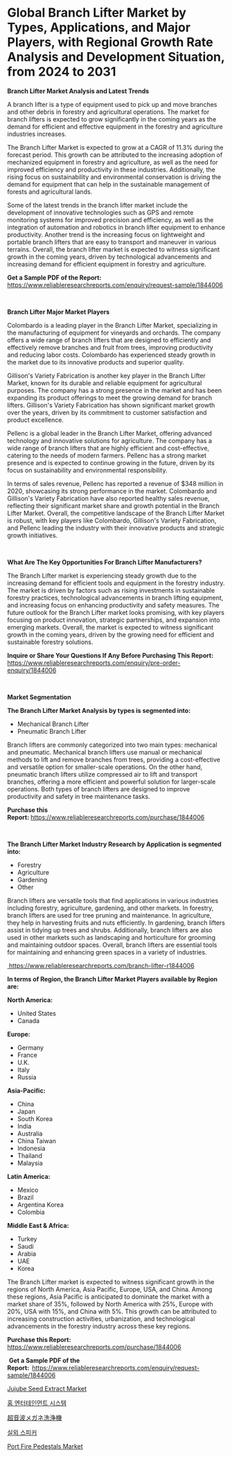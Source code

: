 <p><h1>Global Branch Lifter Market by Types, Applications, and Major Players, with Regional Growth Rate Analysis and Development Situation, from 2024 to 2031</h1></p><p><strong>Branch Lifter Market Analysis and Latest Trends</strong></p>
<p><p>A branch lifter is a type of equipment used to pick up and move branches and other debris in forestry and agricultural operations. The market for branch lifters is expected to grow significantly in the coming years as the demand for efficient and effective equipment in the forestry and agriculture industries increases. </p><p>The Branch Lifter Market is expected to grow at a CAGR of 11.3% during the forecast period. This growth can be attributed to the increasing adoption of mechanized equipment in forestry and agriculture, as well as the need for improved efficiency and productivity in these industries. Additionally, the rising focus on sustainability and environmental conservation is driving the demand for equipment that can help in the sustainable management of forests and agricultural lands.</p><p>Some of the latest trends in the branch lifter market include the development of innovative technologies such as GPS and remote monitoring systems for improved precision and efficiency, as well as the integration of automation and robotics in branch lifter equipment to enhance productivity. Another trend is the increasing focus on lightweight and portable branch lifters that are easy to transport and maneuver in various terrains. Overall, the branch lifter market is expected to witness significant growth in the coming years, driven by technological advancements and increasing demand for efficient equipment in forestry and agriculture.</p></p>
<p><strong>Get a Sample PDF of the Report:&nbsp;</strong> <a href="https://www.reliableresearchreports.com/enquiry/request-sample/1844006">https://www.reliableresearchreports.com/enquiry/request-sample/1844006</a></p>
<p>&nbsp;</p>
<p><strong>Branch Lifter Major Market Players</strong></p>
<p><p>Colombardo is a leading player in the Branch Lifter Market, specializing in the manufacturing of equipment for vineyards and orchards. The company offers a wide range of branch lifters that are designed to efficiently and effectively remove branches and fruit from trees, improving productivity and reducing labor costs. Colombardo has experienced steady growth in the market due to its innovative products and superior quality.</p><p>Gillison's Variety Fabrication is another key player in the Branch Lifter Market, known for its durable and reliable equipment for agricultural purposes. The company has a strong presence in the market and has been expanding its product offerings to meet the growing demand for branch lifters. Gillison's Variety Fabrication has shown significant market growth over the years, driven by its commitment to customer satisfaction and product excellence.</p><p>Pellenc is a global leader in the Branch Lifter Market, offering advanced technology and innovative solutions for agriculture. The company has a wide range of branch lifters that are highly efficient and cost-effective, catering to the needs of modern farmers. Pellenc has a strong market presence and is expected to continue growing in the future, driven by its focus on sustainability and environmental responsibility.</p><p>In terms of sales revenue, Pellenc has reported a revenue of $348 million in 2020, showcasing its strong performance in the market. Colombardo and Gillison's Variety Fabrication have also reported healthy sales revenue, reflecting their significant market share and growth potential in the Branch Lifter Market. Overall, the competitive landscape of the Branch Lifter Market is robust, with key players like Colombardo, Gillison's Variety Fabrication, and Pellenc leading the industry with their innovative products and strategic growth initiatives.</p></p>
<p>&nbsp;</p>
<p><strong>What Are The Key Opportunities For Branch Lifter Manufacturers?</strong></p>
<p><p>The Branch Lifter market is experiencing steady growth due to the increasing demand for efficient tools and equipment in the forestry industry. The market is driven by factors such as rising investments in sustainable forestry practices, technological advancements in branch lifting equipment, and increasing focus on enhancing productivity and safety measures. The future outlook for the Branch Lifter market looks promising, with key players focusing on product innovation, strategic partnerships, and expansion into emerging markets. Overall, the market is expected to witness significant growth in the coming years, driven by the growing need for efficient and sustainable forestry solutions.</p></p>
<p><strong>Inquire or Share Your Questions If Any Before Purchasing This Report:</strong> <a href="https://www.reliableresearchreports.com/enquiry/pre-order-enquiry/1844006">https://www.reliableresearchreports.com/enquiry/pre-order-enquiry/1844006</a></p>
<p>&nbsp;</p>
<p><strong>Market Segmentation</strong></p>
<p><strong>The Branch Lifter Market Analysis by types is segmented into:</strong></p>
<p><ul><li>Mechanical Branch Lifter</li><li>Pneumatic Branch Lifter</li></ul></p>
<p><p>Branch lifters are commonly categorized into two main types: mechanical and pneumatic. Mechanical branch lifters use manual or mechanical methods to lift and remove branches from trees, providing a cost-effective and versatile option for smaller-scale operations. On the other hand, pneumatic branch lifters utilize compressed air to lift and transport branches, offering a more efficient and powerful solution for larger-scale operations. Both types of branch lifters are designed to improve productivity and safety in tree maintenance tasks.</p></p>
<p><strong>Purchase this Report:&nbsp;</strong><a href="https://www.reliableresearchreports.com/purchase/1844006">https://www.reliableresearchreports.com/purchase/1844006</a></p>
<p>&nbsp;</p>
<p><strong>The Branch Lifter Market Industry Research by Application is segmented into:</strong></p>
<p><ul><li>Forestry</li><li>Agriculture</li><li>Gardening</li><li>Other</li></ul></p>
<p><p>Branch lifters are versatile tools that find applications in various industries including forestry, agriculture, gardening, and other markets. In forestry, branch lifters are used for tree pruning and maintenance. In agriculture, they help in harvesting fruits and nuts efficiently. In gardening, branch lifters assist in tidying up trees and shrubs. Additionally, branch lifters are also used in other markets such as landscaping and horticulture for grooming and maintaining outdoor spaces. Overall, branch lifters are essential tools for maintaining and enhancing green spaces in a variety of industries.</p></p>
<p><a href="https://www.reliableresearchreports.com/branch-lifter-r1844006">&nbsp;https://www.reliableresearchreports.com/branch-lifter-r1844006</a></p>
<p><strong>In terms of Region, the Branch Lifter Market Players available by Region are:</strong></p>
<p>
    <p> <strong> North America: </strong>
        <ul>
            <li>United States</li>
            <li>Canada</li>
        </ul>
        </p> 
    <p> <strong> Europe: </strong>
        <ul>
            <li>Germany</li>
            <li>France</li>
            <li>U.K.</li>
            <li>Italy</li>
            <li>Russia</li>
        </ul>
        </p> 
    <p> <strong> Asia-Pacific: </strong>
        <ul>
            <li>China</li>
            <li>Japan</li>
            <li>South Korea</li>
            <li>India</li>
            <li>Australia</li>
            <li>China Taiwan</li>
            <li>Indonesia</li>
            <li>Thailand</li>
            <li>Malaysia</li>
        </ul>
        </p> 
    <p> <strong> Latin America: </strong>
        <ul>
            <li>Mexico</li>
            <li>Brazil</li>
            <li>Argentina Korea</li>
            <li>Colombia</li>
        </ul>
        </p> 
    <p> <strong> Middle East & Africa: </strong>
        <ul>
            <li>Turkey</li>
            <li>Saudi</li>
            <li>Arabia</li>
            <li>UAE</li>
            <li>Korea</li>
        </ul>
    </p>
    </p>
<p><p>The Branch Lifter market is expected to witness significant growth in the regions of North America, Asia Pacific, Europe, USA, and China. Among these regions, Asia Pacific is anticipated to dominate the market with a market share of 35%, followed by North America with 25%, Europe with 20%, USA with 15%, and China with 5%. This growth can be attributed to increasing construction activities, urbanization, and technological advancements in the forestry industry across these key regions.</p></p>
<p><strong>Purchase this Report: </strong><a href="https://www.reliableresearchreports.com/purchase/1844006">https://www.reliableresearchreports.com/purchase/1844006</a></p>
<p>&nbsp;<strong>Get a Sample PDF of the Report:&nbsp;&nbsp;</strong><a href="https://www.reliableresearchreports.com/enquiry/request-sample/1844006">https://www.reliableresearchreports.com/enquiry/request-sample/1844006</a></p>
<p><strong></strong></p>
<p><p><a href="https://issuu.com/reportprime-2/docs/jujube-seed-extract-market-size-2030.pptx">Jujube Seed Extract Market</a></p><p><a href="https://github.com/novabrown3/Market-Research-Report-List-1/blob/main/389062939338.md">홈 엔터테인먼트 시스템</a></p><p><a href="https://github.com/MosesSpinka1914/Market-Research-Report-List-1/blob/main/450432442795.md">超音波メガネ洗浄機</a></p><p><a href="https://github.com/durgin521/Market-Research-Report-List-1/blob/main/716198639339.md">실외 스피커</a></p><p><a href="https://github.com/seekum/Market-Research-Report-List-2/blob/main/port-fire-pedestals-market.md">Port Fire Pedestals Market</a></p></p>
